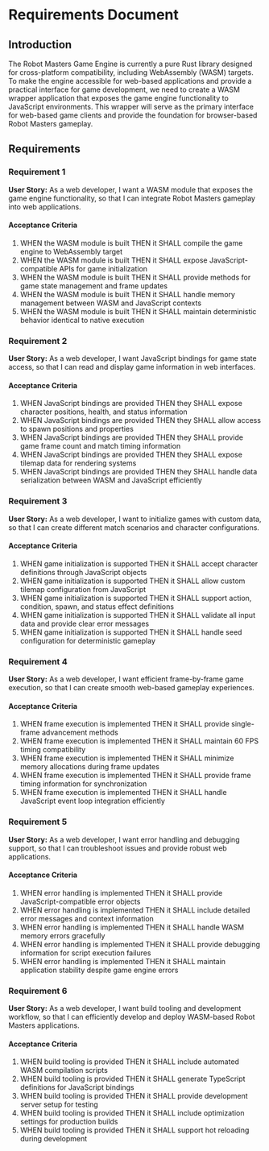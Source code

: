 # Requirements Document

## Introduction

The Robot Masters Game Engine is currently a pure Rust library designed for cross-platform compatibility, including WebAssembly (WASM) targets. To make the engine accessible for web-based applications and provide a practical interface for game development, we need to create a WASM wrapper application that exposes the game engine functionality to JavaScript environments. This wrapper will serve as the primary interface for web-based game clients and provide the foundation for browser-based Robot Masters gameplay.

## Requirements

### Requirement 1

**User Story:** As a web developer, I want a WASM module that exposes the game engine functionality, so that I can integrate Robot Masters gameplay into web applications.

#### Acceptance Criteria

1. WHEN the WASM module is built THEN it SHALL compile the game engine to WebAssembly target
2. WHEN the WASM module is built THEN it SHALL expose JavaScript-compatible APIs for game initialization
3. WHEN the WASM module is built THEN it SHALL provide methods for game state management and frame updates
4. WHEN the WASM module is built THEN it SHALL handle memory management between WASM and JavaScript contexts
5. WHEN the WASM module is built THEN it SHALL maintain deterministic behavior identical to native execution

### Requirement 2

**User Story:** As a web developer, I want JavaScript bindings for game state access, so that I can read and display game information in web interfaces.

#### Acceptance Criteria

1. WHEN JavaScript bindings are provided THEN they SHALL expose character positions, health, and status information
2. WHEN JavaScript bindings are provided THEN they SHALL allow access to spawn positions and properties
3. WHEN JavaScript bindings are provided THEN they SHALL provide game frame count and match timing information
4. WHEN JavaScript bindings are provided THEN they SHALL expose tilemap data for rendering systems
5. WHEN JavaScript bindings are provided THEN they SHALL handle data serialization between WASM and JavaScript efficiently

### Requirement 3

**User Story:** As a web developer, I want to initialize games with custom data, so that I can create different match scenarios and character configurations.

#### Acceptance Criteria

1. WHEN game initialization is supported THEN it SHALL accept character definitions through JavaScript objects
2. WHEN game initialization is supported THEN it SHALL allow custom tilemap configuration from JavaScript
3. WHEN game initialization is supported THEN it SHALL support action, condition, spawn, and status effect definitions
4. WHEN game initialization is supported THEN it SHALL validate all input data and provide clear error messages
5. WHEN game initialization is supported THEN it SHALL handle seed configuration for deterministic gameplay

### Requirement 4

**User Story:** As a web developer, I want efficient frame-by-frame game execution, so that I can create smooth web-based gameplay experiences.

#### Acceptance Criteria

1. WHEN frame execution is implemented THEN it SHALL provide single-frame advancement methods
2. WHEN frame execution is implemented THEN it SHALL maintain 60 FPS timing compatibility
3. WHEN frame execution is implemented THEN it SHALL minimize memory allocations during frame updates
4. WHEN frame execution is implemented THEN it SHALL provide frame timing information for synchronization
5. WHEN frame execution is implemented THEN it SHALL handle JavaScript event loop integration efficiently

### Requirement 5

**User Story:** As a web developer, I want error handling and debugging support, so that I can troubleshoot issues and provide robust web applications.

#### Acceptance Criteria

1. WHEN error handling is implemented THEN it SHALL provide JavaScript-compatible error objects
2. WHEN error handling is implemented THEN it SHALL include detailed error messages and context information
3. WHEN error handling is implemented THEN it SHALL handle WASM memory errors gracefully
4. WHEN error handling is implemented THEN it SHALL provide debugging information for script execution failures
5. WHEN error handling is implemented THEN it SHALL maintain application stability despite game engine errors

### Requirement 6

**User Story:** As a web developer, I want build tooling and development workflow, so that I can efficiently develop and deploy WASM-based Robot Masters applications.

#### Acceptance Criteria

1. WHEN build tooling is provided THEN it SHALL include automated WASM compilation scripts
2. WHEN build tooling is provided THEN it SHALL generate TypeScript definitions for JavaScript bindings
3. WHEN build tooling is provided THEN it SHALL provide development server setup for testing
4. WHEN build tooling is provided THEN it SHALL include optimization settings for production builds
5. WHEN build tooling is provided THEN it SHALL support hot reloading during development
